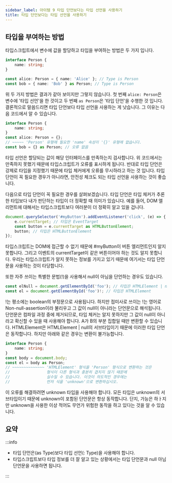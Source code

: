 ```yaml
---
sidebar_label: 아이템 9 타입 단언보다는 타입 선언을 사용하기
title: 타입 단언보다는 타입 선언을 사용하기
---
```


## 타입을 부여하는 방법

타입스크립트에서 변수에 값을 할당하고 타입을 부여하는 방법은 두 가지 입니다.

```ts
interface Person {
	name: string;
}

const alice: Person = { name: 'Alice' }; // Type is Person
const bob = { name: 'Bob' } as Person; // Type is Person
```

위 두 가지 방법은 결과가 같아 보이지만 그렇지 않습니다. 첫 번째 `alice: Person`은 변수에 '타입 선언'을 한 것이고 두 번째 `as Person`은 '타입 단언'을 수행한 것 입니다. 결론적으로 말씀드리면 타입 단언보다 타입 선언을 사용하는 게 낫습니다. 그 이유는 다음 코드에서 알 수 있습니다.

```ts
interface Person {
	name: string;
}
const alice: Person = {};
// ~~~~~ 'Person' 유형에 필요한 'name' 속성이 '{}' 유형에 없습니다.
const bob = {} as Person; // 오류 없음
```

타입 선언은 할당되는 값이 해당 인터페이스를 만족하는지 검사합니다. 위 코드에서는 만족하지 못했기 때문에 타입스크립트가 오류를 표시하게 됩니다. 반대로 타입 단언은 강제로 타입을 지정했기 때문에 타입 체커에게 오류를 무시하라고 하는 것 입니다. 타입 단언이 꼭 필요한 경우가 아니라면, 안전성 체크도 되는 타입 선언을 사용하는 것이 좋습니다.

다음으로 타입 단언이 꼭 필요한 경우를 살펴보겠습니다. 타입 단언은 타입 체커가 추론한 타입보다 내가 판단하는 타입이 더 정확할 때 의미가 있습니다. 예를 들어, DOM 엘리먼트에 대해서는 타입스크립트보다 여러분이 더 정확히 알고 있을 겁니다.

```ts
document.querySelector('#myButton').addEventListener('click', (e) => {
	e.currentTarget; // 타입은 EventTarget
	const button = e.currentTarget as HTMLButtonElement;
	button; // 타입은 HTMLButtonElement
});
```

타입스크립트는 DOM에 접근할 수 없기 때문에 #myButton이 버튼 엘리먼트인지 알지 못합니다. 그리고 이벤트의 currentTarget이 같은 버튼이어야 하는 것도 알지 못합니다. 우리는 타입스크립트가 알지 못하는 정보를 가지고 있기 때문에 여기서는 타입 단언문을 사용하는 것이 타당합니다.

또한 자주 쓰이는 특별한 문법(!)을 사용해서 null이 아님을 단언하는 경우도 있습니다.

```ts
const elNull = document.getElementById('foo'); // 타입은 HTMLElement | null
const el = document.getElementById('foo')!; // 타입은 HTMLElement
```

!는 평소에는 boolean의 부정문으로 사용됩니다. 하지만 접미사로 쓰이는 !는 영어로 Non-null-assertion이라 불리우고 그 값이 null이 아니라는 단언문으로 해석됩니다. 단언문은 컴파일 과정 중에 제거되므로, 타입 체커는 알지 못하지만 그 값이 null이 아니라고 확신할 수 있을 때 사용해야 합니다. A가 B의 부분 집합일 때만 변환할 수 있습니다. HTMLElement은 HTMLElement | null의 서브타입이기 때문에 이러한 타입 단언은 동작합니다. 하지만 아래와 같은 경우는 변환이 불가능합니다.

```ts
interface Person {
	name: string;
}
const body = document.body;
const el = body as Person;
// ~~~~~~~~~~~~~~ 'HTMLElement' 형식을 'Person' 형식으로 변환하는 것은
//                형식이 다른 형식과 충분히 겹치지 않기 때문에
//                실수일 수 있습니다. 이것이 의도적인 경우에는
//                먼저 식을 'unknown'으로 변환하십시오.
```

이 오류를 해결하려면 unknown 타입을 사용해야 합니다. 모든 타입은 unknown의 서브타입이기 때문에 unknown이 포함된 단언문은 항상 동작합니다. 단지, 가능은 하ㅏ지만 unknown을 사용한 이상 적어도 무언가 위험한 동작을 하고 있다는 것을 알 수 있습니다.

## 요약

:::info

-   타입 단언은(as Type)보다 타입 선언(: Type)을 사용해야 합니다.
-   타입스크립트보다 타입 정보를 더 잘 알고 있는 상황에서는 타입 단언문과 null 아님 단언문을 사용하면 됩니다.

:::
